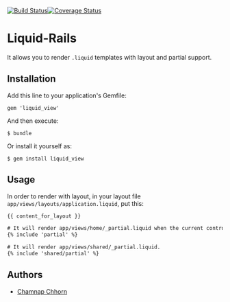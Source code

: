[![Build Status](https://travis-ci.org/yoolk/liquid-rails.svg?branch=master)](https://travis-ci.org/yoolk/liquid-rails)[![Coverage Status](https://coveralls.io/repos/yoolk/liquid-rails/badge.png?branch=master)](https://coveralls.io/r/yoolk/liquid-rails?branch=master)
# Liquid-Rails

It allows you to render `.liquid` templates with layout and partial support.

## Installation

Add this line to your application's Gemfile:

    gem 'liquid_view'

And then execute:

    $ bundle

Or install it yourself as:

    $ gem install liquid_view

## Usage

In order to render with layout, in your layout file `app/views/layouts/application.liquid`, put this:

```html
{{ content_for_layout }}
```

```html
# It will render app/views/home/_partial.liquid when the current controller is `HomeController`.
{% include 'partial' %}

# It will render app/views/shared/_partial.liquid.
{% include 'shared/partial' %}
```

## Authors

* [Chamnap Chhorn](https://github.com/chamnap)
